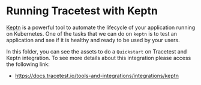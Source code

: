# Running Tracetest with Keptn

[Keptn](https://keptn.sh/) is a powerful tool to automate the lifecycle of your application running on Kubernetes. One of the tasks that we can do on `keptn` is to test an application and see if it is healthy and ready to be used by your users.

In this folder, you can see the assets to do a `Quickstart` on Tracetest and Keptn integration. To see more details about this integration please access the following link: 
- https://docs.tracetest.io/tools-and-integrations/integrations/keptn
